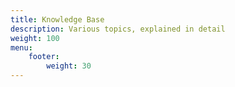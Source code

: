 ```yaml
---
title: Knowledge Base
description: Various topics, explained in detail
weight: 100
menu:
    footer:
        weight: 30
---
```


